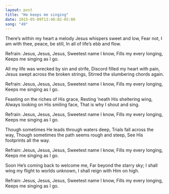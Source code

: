 ```yaml
---
layout: post
title: "He keeps me singing"
date: 2015-05-09T13:40:02-05:00
song: "49"
---
```

There’s within my heart a melody
Jesus whispers sweet and low,
Fear not, I am with thee, peace, be still,
In all of life’s ebb and flow.

Refrain:
Jesus, Jesus, Jesus,
Sweetest name I know,
Fills my every longing,
Keeps me singing as I go.

All my life was wrecked by sin and strife,
Discord filled my heart with pain,
Jesus swept across the broken strings,
Stirred the slumbering chords again.

Refrain:
Jesus, Jesus, Jesus,
Sweetest name I know,
Fills my every longing,
Keeps me singing as I go.

Feasting on the riches of His grace,
Resting ’neath His sheltering wing,
Always looking on His smiling face,
That is why I shout and sing.

Refrain:
Jesus, Jesus, Jesus,
Sweetest name I know,
Fills my every longing,
Keeps me singing as I go.

Though sometimes He leads through waters deep,
Trials fall across the way,
Though sometimes the path seems rough and steep,
See His footprints all the way.

Refrain:
Jesus, Jesus, Jesus,
Sweetest name I know,
Fills my every longing,
Keeps me singing as I go.

Soon He’s coming back to welcome me,
Far beyond the starry sky;
I shall wing my flight to worlds unknown,
I shall reign with Him on high.

Refrain:
Jesus, Jesus, Jesus,
Sweetest name I know,
Fills my every longing,
Keeps me singing as I go.
